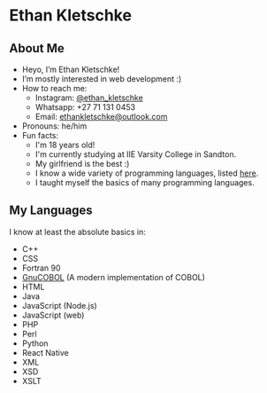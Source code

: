 # Ethan Kletschke

## About Me
- Heyo, I’m Ethan Kletschke!
- I’m mostly interested in web development :)
- How to reach me:
  - Instagram: [@ethan_kletschke](https://www.instagram.com/ethan_kletschke)
  - Whatsapp: +27 71 131 0453
  - Email: <a href="mailto:ethankletschke@outlook.com">ethankletschke@outlook.com</a>
- Pronouns: he/him
- Fun facts:
  - I'm 18 years old!
  - I'm currently studying at IIE Varsity College in Sandton.
  - My girlfriend is the best :)
  - I know a wide variety of programming languages, listed [here](#my-languages).
  - I taught myself the basics of many programming languages.

## My Languages

I know at least the absolute basics in:

- C++ 
- CSS
- Fortran 90
- [GnuCOBOL](https://gnucobol.sourceforge.io/) (A modern implementation of COBOL)
- HTML
- Java
- JavaScript (Node.js)
- JavaScript (web)
- PHP
- Perl
- Python
- React Native
- XML
- XSD
- XSLT
